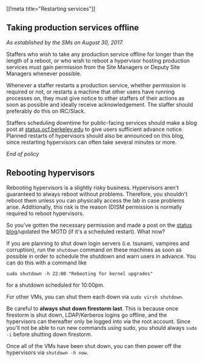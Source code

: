 [[!meta title="Restarting services"]]

## Taking production services offline

_As established by the SMs on August 30, 2017._

Staffers who wish to take any production service offline for longer than the
length of a reboot, or who wish to reboot a hypervisor hosting production
services must gain permission from the Site Managers or Deputy Site Managers
whenever possible.

Whenever a staffer restarts a production service, whether permission is
required or not, or restarts a machine that other users have running processes
on, they must give notice to other staffers of their actions as soon as
possible and ideally receive acknowledgement. The staffer should preferably do
this on IRC/Slack.

Staffers scheduling downtime for public-facing services should make a blog post
at [status.ocf.berkeley.edu][status] to give users sufficient advance notice.
Planned restarts of hypervisors should also be announced on this blog, since
restarting hypervisors can often take several minutes or more.

_End of policy_

## Rebooting hypervisors

Rebooting hypervisors is a slightly risky business. Hypervisors aren't
guaranteed to always reboot without problems. Therefore, you shouldn't reboot
them unless you can physically access the lab in case problems arise.
Additionally, this risk is the reason (D)SM permission is normally required to
reboot hypervisors.

So you've gotten the necessary permission and made a post on the
[status blog][status]/updated the MOTD (if it's a scheduled restart). What now?

If you are planning to shut down login servers (i.e. tsunami, vampires and
corruption), run the `shutdown` command on these machines as soon as possible in
order to schedule the shutdown and warn users in advance. You can do this with
a command like

    sudo shutdown -h 22:00 "Rebooting for kernel upgrades"

for a shutdown scheduled for 10:00pm.

For other VMs, you can shut them each down via `sudo virsh shutdown`.

Be careful to **always shut down firestorm last**. This is because once
firestorm is shut down, LDAP/Kerberos logins go offline, and the hypervisors can
thereafter only be logged into via the root account. Since you'll not be able to
run new commands using sudo, you should always `sudo -i` before shutting down
firestorm.

Once all of the VMs have been shut down, you can then power off the hypervisors
via `shutdown -h now`.

[status]: https://status.ocf.berkeley.edu
